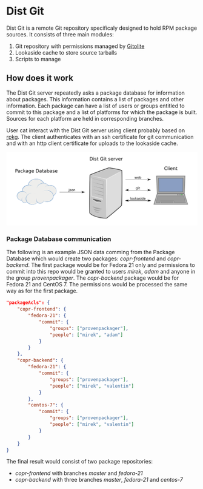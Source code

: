 Dist Git
========

Dist Git is a remote Git repository specificaly designed to hold RPM package sources. It consists of three main modules:

 1. Git repository with permissions managed by [Gitolite](http://gitolite.com/gitolite/index.html)
 2. Lookaside cache to store source tarballs
 3. Scripts to manage

How does it work
----------------

The Dist Git server repeatedly asks a package database for information about packages. This information contains a list of packages and other information. Each package can have a list of users or groups entitled to commit to this package and a list of platforms for which the package is built. Sources for each platform are held in corresponding branches.

User cat interact with the Dist Git server using client probably based on [rpkg](https://fedorahosted.org/rpkg/). The client authenticates with an ssh certificate for git communication and with an http client certificate for uploads to the lookaside cache.

![server-communication](/images/server-communication.png)

### Package Database communication
The following is an example JSON data comming from the Package Database which would create two packages: *copr-frontend* and *copr-backend*. The first package would be for Fedora 21 only and permissions to commit into this repo would be granted to users *mirek*, *adam* and anyone in the group *provenpackager*. The *copr-backend* package would be for Fedora 21 and CentOS 7. The permissions would be processed the same way as for the first package.

```JSON
"packageAcls": {
    "copr-frontend": {
        "fedora-21": {
            "commit": {
                "groups": ["provenpackager"],
                "people": ["mirek", "adam"]
            }
        }
    },
    "copr-backend": {
        "fedora-21": {
            "commit": {
                "groups": ["provenpackager"],
                "people": ["mirek", "valentin"]
            }
        },
        "centos-7": {
            "commit": {
                "groups": ["provenpackager"],
                "people": ["mirek", "valentin"]
            }
        }
    }
}
```

The final result would consist of two package repositories:
- *copr-frontend* with branches *master* and *fedora-21*
- *copr-backend* with three branches *master*, *fedora-21* and *centos-7*
